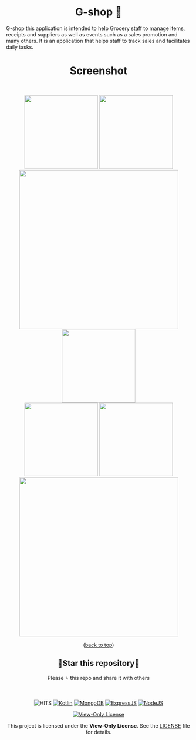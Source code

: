 <div id="top"></div>
<h1 align="center"> G-shop 📱 </h1>
G-shop this application is intended to help Grocery staff to manage items, receipts and suppliers as well as events such as a sales promotion and many others. It is an application that helps staff to track sales and facilitates daily tasks.
<br/>
<h1 align="center"> Screenshot </h1>
<br/>


<p align=center>
    <div align="center">
     <img  width = "200px" src ="https://github.com/dhiaeddine-bouslimi-esprit-tn/Grocery-Shop-Kotlin/assets/64777337/bda001a6-186d-4eb0-9f1c-35c21fa55f4c"/>
      <img  width = "200px" src="https://github.com/dhiaeddine-bouslimi-esprit-tn/Grocery-Shop-Kotlin/assets/64777337/63ccf7e9-de1c-452d-a91f-2b78e2c047c7" />
      <img  height="433px" src="https://github.com/dhiaeddine-bouslimi-esprit-tn/Grocery-Shop-Kotlin/assets/64777337/896b0a0e-cdea-4a2e-bb41-f8e647a18c09"/>
      <img  width = "200px" src ="https://github.com/dhiaeddine-bouslimi-esprit-tn/Grocery-Shop-Kotlin/assets/64777337/47de61d6-c859-46b5-a043-74adf8dcd604"/>
      <br>
     <img  width = "200px" src ="https://github.com/dhiaeddine-bouslimi-esprit-tn/Grocery-Shop-Kotlin/assets/64777337/e4ac6794-733f-482a-8858-2d93ae9c5f81"/>
      <img  width = "200px" src="https://github.com/dhiaeddine-bouslimi-esprit-tn/Grocery-Shop-Kotlin/assets/64777337/de93863e-745e-4654-ae65-60d555167ebf" />
      <img  height="433px" src="https://github.com/dhiaeddine-bouslimi-esprit-tn/Grocery-Shop-Kotlin/assets/64777337/61f47556-003c-4242-9023-15881804d913"/>
    </div>
</p>

<p align="center">(<a href="#top">back to top</a>)</p>

<div align=center>

<h2>🌟Star this repository🌟</h2>

Please ⭐️ this repo and share it with others

</div>

<br>

<div align=center>

![HITS](https://hits.seeyoufarm.com/api/count/incr/badge.svg?url=https://github.com/yassindaboussi/Discovery-Android&count_bg=#79C83D&title_bg=#555555&icon=&icon_color=#E7E7E7&title=PAGE+VIEWS&edge_flat=false)
[![Kotlin](https://img.shields.io/badge/Kotlin-blueviolet.svg)](https://kotlinlang.org)
[![MongoDB](https://img.shields.io/badge/MongoDB-brightgreen.svg)](https://mongodb.com)
[![ExpressJS](https://img.shields.io/badge/ExpressJs-orange.svg)](https://expressjs.com)
[![NodeJS](https://img.shields.io/badge/ExpressJs-brightgreen.svg)](https://nodejs.org)
    

  
    
[![View-Only License](https://img.shields.io/badge/License-View--Only-red.svg?style=flat-square)](LICENSE.md)

This project is licensed under the **View-Only License**. See the [LICENSE](LICENSE) file for details.


</p>

</div>


